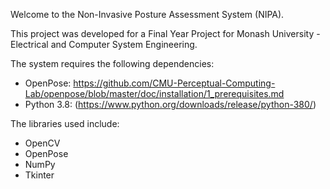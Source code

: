 Welcome to the Non-Invasive Posture Assessment System (NIPA).

This project was developed for a Final Year Project for Monash University - Electrical and Computer System Engineering.

The system requires the following dependencies:
- OpenPose: https://github.com/CMU-Perceptual-Computing-Lab/openpose/blob/master/doc/installation/1_prerequisites.md
- Python 3.8: (https://www.python.org/downloads/release/python-380/)

The libraries used include:
- OpenCV
- OpenPose
- NumPy
- Tkinter
